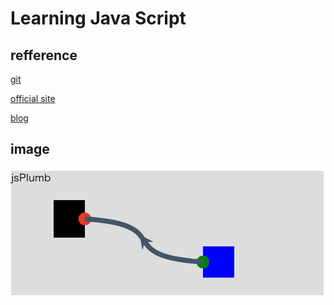 # Learning Java Script

## refference

[git](https://github.com/sporritt/jsPlumb)

[official site](http://jsplumb.org/doc/usage.html)

[blog](http://groovyarekore.blogspot.jp/2012/04/grailsjsplumb_22.html)


## image

![sample image](img/jsPlumbSample.png)
